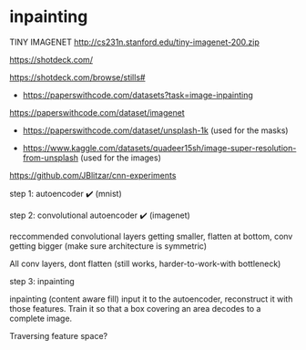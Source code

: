 # inpainting

TINY IMAGENET http://cs231n.stanford.edu/tiny-imagenet-200.zip

https://shotdeck.com/

https://shotdeck.com/browse/stills#


* https://paperswithcode.com/datasets?task=image-inpainting

https://paperswithcode.com/dataset/imagenet

* https://paperswithcode.com/dataset/unsplash-1k (used for the masks)

* https://www.kaggle.com/datasets/quadeer15sh/image-super-resolution-from-unsplash (used for the images)

https://github.com/JBlitzar/cnn-experiments


step 1: autoencoder ✔️ (mnist)

step 2: convolutional autoencoder ✔️ (imagenet)

reccommended convolutional layers getting smaller, flatten at bottom, conv getting bigger (make sure architecture is symmetric)



All conv layers, dont flatten (still works, harder-to-work-with bottleneck)


step 3: inpainting 

inpainting (content aware fill) input it to the autoencoder, reconstruct it with those features. Train it so that a box covering an area decodes to a complete image.

Traversing feature space?
